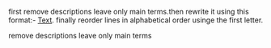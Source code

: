 first remove descriptions leave only main terms.then rewrite it using this format:- [Text](#Link). finally reorder lines in alphabetical order usinge the first letter.

remove descriptions leave only main terms


